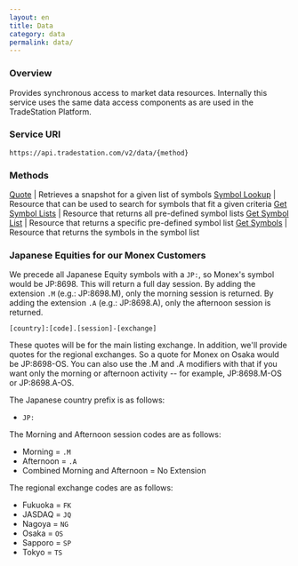 ```yaml
---
layout: en
title: Data
category: data
permalink: data/
---
```


### Overview

Provides synchronous access to market data resources. Internally this service uses the same data access components as are used in the TradeStation Platform.

### Service URI

`https://api.tradestation.com/v2/data/{method}`

### Methods

[Quote](quote) | Retrieves a snapshot for a given list of symbols
[Symbol Lookup](symbol-lookup) | Resource that can be used to search for symbols that fit a given criteria
[Get Symbol Lists](get-symbol-lists) | Resource that returns all pre-defined symbol lists
[Get Symbol List](get-symbol-list) | Resource that returns a specific pre-defined symbol list
[Get Symbols](get-symbols) | Resource that returns the symbols in the symbol list

### Japanese Equities for our Monex Customers

We precede all Japanese Equity symbols with a `JP:`, so Monex's symbol would be JP:8698. This will return a full day session. By adding the extension `.M` (e.g.: JP:8698.M), only the morning session is returned. By adding the extension `.A` (e.g.: JP:8698.A), only the afternoon session is returned.

`[country]:[code].[session]-[exchange]`

These quotes will be for the main listing exchange. In addition, we'll provide quotes for the regional exchanges. So a quote for Monex on Osaka would be JP:8698-OS. You can also use the .M and .A modifiers with that if you want only the morning or afternoon activity -- for example, JP:8698.M-OS or JP:8698.A-OS.

The Japanese country prefix is as follows:

* `JP:`

The Morning and Afternoon session codes are as follows:

* Morning = `.M`
* Afternoon = `.A`
* Combined Morning and Afternoon = No Extension

The regional exchange codes are as follows:

* Fukuoka = `FK`
* JASDAQ = `JQ`
* Nagoya = `NG`
* Osaka = `OS`
* Sapporo = `SP`
* Tokyo = `TS`
